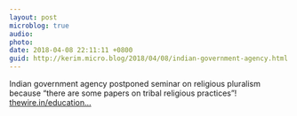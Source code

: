 ```yaml
---
layout: post
microblog: true
audio: 
photo: 
date: 2018-04-08 22:11:11 +0800
guid: http://kerim.micro.blog/2018/04/08/indian-government-agency.html
---
```

Indian government agency postponed seminar on religious pluralism because “there are some papers on tribal religious practices”! [thewire.in/education...](http://thewire.in/education/objecting-to-papers-on-adivasi-religion-government-body-cans-philosophy-meet)
